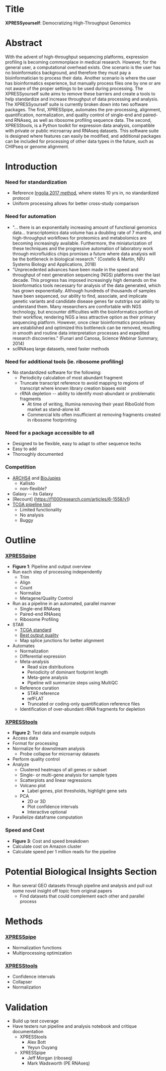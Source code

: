 # Title
<b>XPRESSyourself</b>: Democratizing High-Throughput Genomics

# Abstract
With the advent of high-throughput sequencing platforms, expression profiling is becoming commonplace in medical research. However, for the general user, a computational overhead exists. One scenario is the user has no bioinformatics background, and therefore they must pay a bioinformatician to process their data. Another scenario is where the user has bioinformatics experience, but manually process files one by one or are not aware of the proper settings to be used during processing. The XPRESSyourself suite aims to remove these barriers and create a tools to help standardize and increase throughput of data processing and analysis. The XPRESSyourself suite is currently broken down into two software packages. The first, XPRESSpipe, automates the pre-processing, alignment, quantification, normalization, and quality control of single-end and paired-end RNAseq, as well as ribosome profiling sequence data. The second, XPRESStools, is a Python toolkit for expression data analysis, compatible with private or public microarray and RNAseq datasets. This software suite is designed where features can easily be modified, and additional packages can be included for processing of other data types in the future, such as CHIPseq or genome alignment.


# Introduction

### Need for standardization
  - Reference [Ingolia 2017 method](https://www.ncbi.nlm.nih.gov/pubmed/28579404), where states 10 yrs in, no standardized protocol
  - Uniform processing allows for better cross-study comparison

### Need for automation
  - "... there is an exponentially increasing amount of functional genomics data… transcriptomics data volume has a doubling rate of 7 months, and high-throughput workflows for proteomics and metabolomics are becoming increasingly available. Furthermore, the miniaturization of these techniques and the progressive automation of laboratory work through microfluidics chips promises a future where data analysis will be the bottleneck in biological research." (Costello & Martin, NPJ Systems Biology and Applications, 2018)
  - "Unprecedented advances have been made in the speed and throughput of next generation sequencing (NGS) platforms over the last decade. This progress has imposed increasingly high demands on the bioinformatics tools necessary for analysis of the data generated, which has grown exponentially. Although hundreds of thousands of samples have been sequenced, our ability to find, associate, and implicate genetic variants and candidate disease genes far outstrips our ability to understand them. Many researchers are comfortable with NGS technology, but encounter difficulties with the bioinformatics portion of their workflow, rendering NGS a less attractive option as their primary sequencing platform. However, once clear bioinformatics procedures are established and optimized this bottleneck can be removed, resulting in smooth and routine data interpretation processes and expedited research discoveries." (Funari and Canosa, Science Webinar Summary, 2014)
  - scRNAseq large datasets, need faster methods

### Need for additional tools (ie. ribosome profiling)
  - No standardized software for the following:
    - Periodicity calculation of most abundant fragment
    - Truncate transcript reference to avoid mapping to regions of transcript where known library creation biases exist
    - rRNA depletion -- ability to identify most-abundant or problematic fragments
      - At time of writing, Illumina removing their yeast RiboGold from market as stand-alone kit
      - Commercial kits often insufficient at removing fragments created in ribosome footprinting

### Need for a package accessible to all
  - Designed to be flexible, easy to adapt to other sequence techs
  - Easy to add
  - Thoroughly documented

### Competition
  - [ARCHS4](https://www.nature.com/articles/s41467-018-03751-6) and [BioJupies](https://www.ncbi.nlm.nih.gov/pubmed/30447998)
    - Kallisto
    - non-flexible?  
  - Galaxy -- its Galaxy
  - [Recount] (https://f1000research.com/articles/6-1558/v1)
  - [TCGA pipeline tool](https://github.com/akahles/icgc_rnaseq_align)
    - Limited functionality
    - No analysis
    - Buggy


# Outline

### [XPRESSpipe](https://github.com/XPRESSyourself/XPRESSpipe)
  - <b>Figure 1</b>: Pipeline and output overview
  - Run each step of processing independently
    - Trim
    - Align
    - Count
    - Normalize
    - Metagene/Quality Control
  - Run as a pipeline in an automated, parallel manner
    - Single-end RNAseq
    - Paired-end RNAseq
    - Ribosome Profiling
  - STAR
    - [TCGA standard](https://docs.gdc.cancer.gov/Data/Bioinformatics_Pipelines/Expression_mRNA_Pipeline/)
    - [Best output quality](https://www.ncbi.nlm.nih.gov/pmc/articles/PMC5792058/)
    - Map splice junctions for better alignment
  - Automates
    - Normalization
    - Differential expression
    - Meta-analysis
      - Read size distributions
      - Periodicity of dominant footprint length
      - Meta-gene analysis
      - Pipeline will summarize steps using MultiQC
    - Reference curation
      - STAR reference
      - refFLAT
      - Truncated or coding-only quantification reference files
    - Identification of over-abundant rRNA fragments for depletion

### [XPRESStools](https://github.com/XPRESSyourself/XPRESStools)
  - <b>Figure 2</b>: Test data and example outputs
  - Access data
  - Format for processing
  - Normalize for downstream analysis
    - Probe collapse for microarray datasets
  - Perform quality control
  - Analyze
    - Clustered heatmaps of all genes or subset
    - Single- or multi-gene analysis for sample types
    - Scatterplots and linear regressions
    - Volcano plot
      - Label genes, plot thresholds, highlight gene sets
    - PCA
      - 2D or 3D
      - Plot confidence intervals
      - Interactive optional
  - Parallelize dataframe computation

### Speed and Cost
  - <b>Figure 3</b>: Cost and speed breakdown
  - Calculate cost on Amazon cluster
  - Calculate speed per 1 million reads for the pipeline


# Potential Biological Insights Section
  - Run several GEO datasets through pipeline and analysis and pull out some novel insight off topic from original papers
    - Find datasets that could complement each other and parallel process


# Methods

### [XPRESSpipe](https://github.com/XPRESSyourself/XPRESSpipe)
  - Normalization functions
  - Multiprocessing optimization


### [XPRESStools](https://github.com/XPRESSyourself/XPRESStools)
  - Confidence intervals
  - Collapser
  - Normalization



# Validation
- Build up test coverage
- Have testers run pipeline and analysis notebook and critique documentation
  - XPRESStools
    - Alex Bott
    - Yeyun Ouyang
  - XPRESSpipe
    - Jeff Morgan (riboseq)
    - Mark Wadsworth (PE RNAseq)
